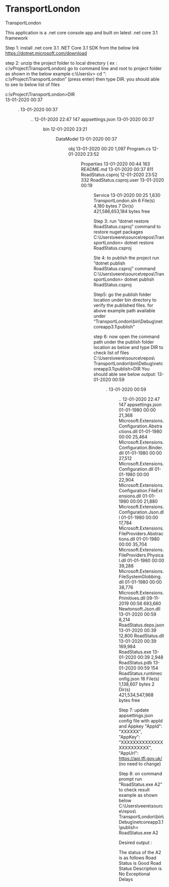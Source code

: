 # TransportLondon
TransportLondon


This application is a .net core console app and built on latest .net core 3.1 framework

Step 1:  install .net core 3.1 .NET Core 3.1 SDK from the below link 
https://dotnet.microsoft.com/download

step 2: unzip the project folder to local directory ( ex : c:\vProject\TransportLondon)
go to command line and root to project folder as shown in the below example
c:\Users\v> cd “: c:\vProject\TransportLondon” (press enter)
then type DIR. you should able to see to below list of files 

c:\vProject\TransportLondon>DIR   
13-01-2020  00:37    <DIR>          .
13-01-2020  00:37    <DIR>          ..
12-01-2020  22:47               147 appsettings.json
13-01-2020  00:37    <DIR>          bin
12-01-2020  23:21    <DIR>          DataModel
13-01-2020  00:37    <DIR>          obj
13-01-2020  00:20             1,097 Program.cs
12-01-2020  23:52    <DIR>          Properties
13-01-2020  00:44               163 README.md
13-01-2020  00:37               811 RoadStatus.csproj
12-01-2020  23:52               332 RoadStatus.csproj.user
13-01-2020  00:19    <DIR>          Service
13-01-2020  00:25             1,630 TransportLondon.sln
               6 File(s)          4,180 bytes
               7 Dir(s)  421,586,653,184 bytes free

Step 3: run “dotnet restore RoadStatus.csproj” command to restore nuget packages 
C:\Users\veere\source\repos\TransportLondon> dotnet restore RoadStatus.csproj

Ste 4: to publish the project run “dotnet publish RoadStatus.csproj” command 
C:\Users\veere\source\repos\TransportLondon> dotnet publish RoadStatus.csproj

Step5: go the publish folder location under bin directory to verify the published files.
for above example path available under “TransportLondon\bin\Debug\netcoreapp3.1\publish”

step 6: now open the command path under the publish folder location as below and type DIR to check list of files 
C:\Users\veere\source\repos\ TransportLondon\bin\Debug\netcoreapp3.1\publish>DIR
You should able see below output:
13-01-2020  00:59    <DIR>          .
13-01-2020  00:59    <DIR>          ..
12-01-2020  22:47               147 appsettings.json
01-01-1980  00:00            21,368 Microsoft.Extensions.Configuration.Abstractions.dll
01-01-1980  00:00            25,464 Microsoft.Extensions.Configuration.Binder.dll
01-01-1980  00:00            27,512 Microsoft.Extensions.Configuration.dll
01-01-1980  00:00            22,904 Microsoft.Extensions.Configuration.FileExtensions.dll
01-01-1980  00:00            21,880 Microsoft.Extensions.Configuration.Json.dll
01-01-1980  00:00            17,784 Microsoft.Extensions.FileProviders.Abstractions.dll
01-01-1980  00:00            35,704 Microsoft.Extensions.FileProviders.Physical.dll
01-01-1980  00:00            39,288 Microsoft.Extensions.FileSystemGlobbing.dll
01-01-1980  00:00            38,776 Microsoft.Extensions.Primitives.dll
09-11-2019  00:56           693,680 Newtonsoft.Json.dll
13-01-2020  00:59             8,214 RoadStatus.deps.json
13-01-2020  00:39            12,800 RoadStatus.dll
13-01-2020  00:39           169,984 RoadStatus.exe
13-01-2020  00:39             2,948 RoadStatus.pdb
13-01-2020  00:59               154 RoadStatus.runtimeconfig.json
              16 File(s)      1,138,607 bytes
               2 Dir(s)  421,534,547,968 bytes free

Step 7: 	update appsettings.json config file with appId and Appkey
  "AppId": "XXXXXX",
    "AppKey": "XXXXXXXXXXXXXXXXXXXXXXXX",
    "AppUrl": https://api.tfl.gov.uk/    (no need to change)

Step 8: on command prompt run “RoadStatus.exe A2” to check result  example as shown below 
C:\Users\veere\source\repos\ TransportLondon\bin\Debug\netcoreapp3.1\publish> RoadStatus.exe A2

Desired output :

The status of the A2 is as follows
Road Status is Good
Road Status Description is No Exceptional Delays

